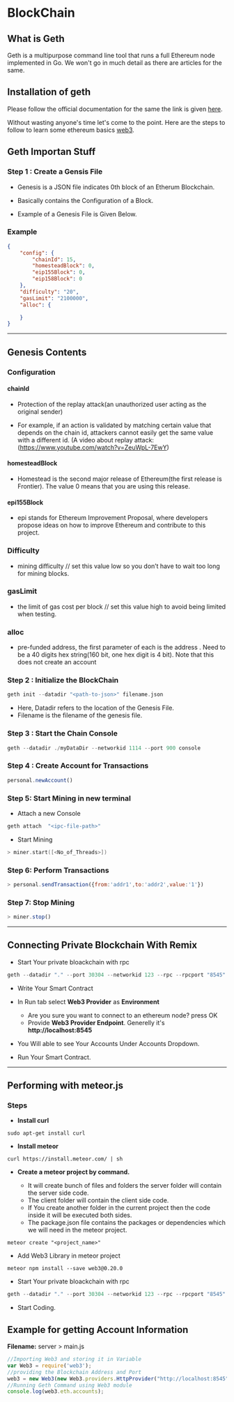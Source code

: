# BlockChain

## What is Geth
Geth is a multipurpose command line tool that runs a full Ethereum node implemented in Go. We won't go in much detail as there are articles for the same.

## Installation of geth
Please follow the official documentation for the same the link is given [here](https://github.com/ethereum/go-ethereum/wiki/Installing-Geth).

Without wasting anyone's time let's come to the point. Here are the steps to follow to learn some ethereum basics [web3](https://web3js.readthedocs.io/en/1.0/web3-eth.html).

## Geth Importan Stuff

### Step 1 : Create a Gensis File

* Genesis is a JSON file indicates 0th block of an Etherum Blockchain.

* Basically contains the Configuration of a Block.

* Example of a Genesis File is Given Below.

### Example

```JSON
{
    "config": {
        "chainId": 15, 
        "homesteadBlock": 0,
        "eip155Block": 0,
        "eip158Block": 0
    },
    "difficulty": "20",
    "gasLimit": "2100000",
    "alloc": {

    }
}
```

---

## Genesis Contents


### Configuration

#### chainId

* Protection of the replay attack(an unauthorized user acting as the original sender)

* For example, if an action is validated by matching certain value that depends on the chain id, attackers cannot easily get the same value with a different id. (A video about replay attack: (https://www.youtube.com/watch?v=ZeuWpL-7EwY)

#### homesteadBlock

* Homestead is the second major release of Ethereum(the first release is Frontier). The value 0 means that you are using this release.

#### epi155Block

* epi stands for Ethereum Improvement Proposal, where developers propose ideas on how to improve Ethereum and contribute to this project.

### Difficulty

* mining difficulty // set this value low so you don’t have to wait too long for mining blocks.

### gasLimit

* the limit of gas cost per block // set this value high to avoid being limited when testing.

### alloc

* pre-funded address, the first parameter of each is the address . Need to be a 40 digits hex string(160 bit, one hex digit is 4 bit). Note that this does not create an account

### Step 2 : Initialize the BlockChain

``` go
geth init --datadir "<path-to-json>" filename.json
```

* Here, Datadir refers to the location of the Genesis File.
* Filename is the filename of the genesis file.

### Step 3 : Start the Chain Console

``` go
geth --datadir ./myDataDir --networkid 1114 --port 900 console
```

### Step 4 : Create Account for Transactions

``` js
personal.newAccount()
```

### Step 5: Start Mining in new terminal 

* Attach a new Console

``` go
geth attach  "<ipc-file-path>"
```

* Start Mining

``` go
> miner.start([<No_of_Threads>])
```

### Step 6: Perform Transactions

``` js
> personal.sendTransaction({from:'addr1',to:'addr2',value:'1'})
```

### Step 7: Stop Mining

``` js
> miner.stop()
```

---

## Connecting Private Blockchain With Remix

* Start Your private bloackchain with rpc

``` go
geth --datadir "." --port 30304 --networkid 123 --rpc --rpcport "8545" --rpccorsdomain "*" console 2>console.log

```

* Write Your Smart Contract
* In Run tab select **Web3 Provider** as **Environment**
  * Are you sure you want to connect to an ethereum node? press OK
  * Provide **Web3 Provider Endpoint**. Generelly it's **http://localhost:8545**

* You Will able to see Your Accounts Under Accounts Dropdown.
* Run Your Smart Contract.

---

## Performing with **meteor.js**

### Steps

* **Install curl**

``` linux
sudo apt-get install curl
```

* **Install  meteor**

``` linux
curl https://install.meteor.com/ | sh
```

* **Create a meteor project by command.**
  
  * It will create bunch of files and folders the server folder will contain the server side code.
  * The client folder will contain the client side code.
  * If You create another folder in the current project then the code inside it will be executed both sides.
  * The package.json file contains the packages or dependencies which we will need in the meteor project.


``` linux
meteor create "<project_name>"
```

  
* Add Web3 Library in meteor project

``` linux
meteor npm install --save web3@0.20.0
```

* Start Your private bloackchain with rpc

``` go
geth --datadir "." --port 30304 --networkid 123 --rpc --rpcport "8545" --rpccorsdomain "*" console 2>console.log

```

* Start Coding.

## Example for getting Account Information

**Filename:** server > main.js

``` js
//Importing Web3 and storing it in Variable
var Web3 = require('web3');
//providing the Blockchain Address and Port
web3 = new Web3(new Web3.providers.HttpProvider("http://localhost:8545"));
//Running Geth Command using Web3 module 
console.log(web3.eth.accounts);
```
